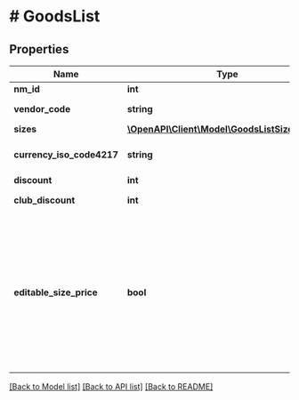 # # GoodsList

## Properties

Name | Type | Description | Notes
------------ | ------------- | ------------- | -------------
**nm_id** | **int** | Артикул WB | [optional]
**vendor_code** | **string** | Артикул продавца | [optional]
**sizes** | [**\OpenAPI\Client\Model\GoodsListSizesInner[]**](GoodsListSizesInner.md) | Размер | [optional]
**currency_iso_code4217** | **string** | Валюта, по стандарту ISO 4217 | [optional]
**discount** | **int** | Скидка, % | [optional]
**club_discount** | **int** | Скидка WB Клуба, % | [optional]
**editable_size_price** | **bool** | Можно ли устанавливать цены отдельно для разных размеров: &#x60;true&#x60; — можно, &#x60;false&#x60; — нельзя. Эта возможность зависит от категории товара | [optional]

[[Back to Model list]](../../README.md#models) [[Back to API list]](../../README.md#endpoints) [[Back to README]](../../README.md)
